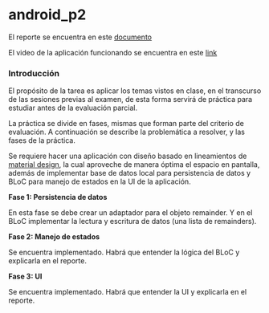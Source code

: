 # android_p2

El reporte se encuentra en este [documento](https://docs.google.com/document/d/1qN-gyxjWl3busk4AefcTSZIOUUqceYbrd-qCWWHQp6c/edit?usp=sharing)

El video de la aplicación funcionando se encuentra en este [link](https://youtu.be/Hqtr-9AjXxc)

### Introducción

El propósito de la tarea es aplicar los temas vistos en clase, en el transcurso de las sesiones previas al examen, de esta forma servirá de práctica para estudiar antes de la evaluación parcial.

La práctica se divide en fases, mismas que forman parte del criterio de evaluación.
A continuación se describe la problemática a resolver, y las fases de la práctica.

Se requiere hacer una aplicación con diseño basado en lineamientos de [material design](https://material.io/), la cual aproveche de manera óptima el espacio en pantalla, además de implementar base de datos local para persistencia de datos y BLoC para manejo de estados en la UI de la aplicación.

**Fase 1: Persistencia de datos**

En esta fase se debe crear un adaptador para el objeto remainder.
Y en el BLoC implementar la lectura y escritura de datos (una lista de remainders).

**Fase 2: Manejo de estados**

Se encuentra implementado. Habrá que entender la lógica del BLoC y explicarla en el reporte.

**Fase 3: UI**

Se encuentra implementado. Habrá que entender la UI y explicarla en el reporte.
